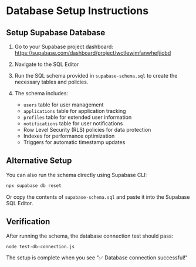 # Database Setup Instructions

## Setup Supabase Database

1. Go to your Supabase project dashboard: https://supabase.com/dashboard/project/wctlewjmfanwhefjiobd

2. Navigate to the SQL Editor

3. Run the SQL schema provided in `supabase-schema.sql` to create the necessary tables and policies.

4. The schema includes:
   - `users` table for user management
   - `applications` table for application tracking
   - `profiles` table for extended user information
   - `notifications` table for user notifications
   - Row Level Security (RLS) policies for data protection
   - Indexes for performance optimization
   - Triggers for automatic timestamp updates

## Alternative Setup

You can also run the schema directly using Supabase CLI:

```bash
npx supabase db reset
```

Or copy the contents of `supabase-schema.sql` and paste it into the Supabase SQL Editor.

## Verification

After running the schema, the database connection test should pass:

```bash
node test-db-connection.js
```

The setup is complete when you see "✅ Database connection successful!"